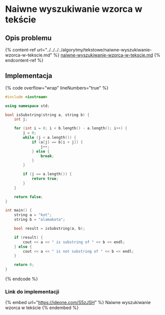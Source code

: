 # Naiwne wyszukiwanie wzorca w tekście

## Opis problemu

{% content-ref url="../../../../algorytmy/tekstowe/naiwne-wyszukiwanie-wzorca-w-tekscie.md" %}
[naiwne-wyszukiwanie-wzorca-w-tekscie.md](../../../../algorytmy/tekstowe/naiwne-wyszukiwanie-wzorca-w-tekscie.md)
{% endcontent-ref %}

## Implementacja

{% code overflow="wrap" lineNumbers="true" %}
```cpp
#include <iostream>

using namespace std;

bool isSubstring(string a, string b) {
    int j;

    for (int i = 0; i < b.length() - a.length(); i++) {
        j = 0;
        while (j < a.length()) {
            if (a[j] == b[i + j]) {
                j++;
            } else {
                break;
            }
        }

        if (j == a.length()) {
            return true;
        }
    }

    return false;
}

int main() {
    string a = "kot";
    string b = "alamakota";

    bool result = isSubstring(a, b);

    if (result) {
        cout << a << " is substring of " << b << endl;
    } else {
        cout << a << " is not substring of " << b << endl;
    }

    return 0;
}
```
{% endcode %}

### Link do implementacji

{% embed url="https://ideone.com/S5zJSH" %}
Naiwne wyszukiwanie wzorca w tekście
{% endembed %}
